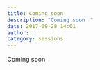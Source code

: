 ```yaml
---
title: Coming soon　
description: "Coming soon　"
date: 2017-09-28 14:01
author: 
category: sessions
---
```

Coming soon　